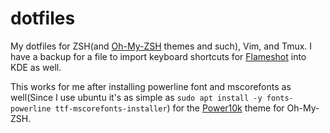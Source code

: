 # dotfiles
My dotfiles for ZSH(and [Oh-My-ZSH](https://ohmyz.sh/) themes and such), Vim, and Tmux. I have a backup for a file to import keyboard shortcuts for [Flameshot](https://flameshot.org/) into KDE as well.

This works for me after installing powerline font and mscorefonts as well(Since I use ubuntu it's as simple as `sudo apt install -y fonts-powerline ttf-mscorefonts-installer`) for the [Power10k](https://github.com/romkatv/powerlevel10k) theme for Oh-My-ZSH.